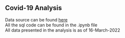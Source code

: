## Covid-19 Analysis
Data source can be found [here](https://ourworldindata.org/covid-deaths)<br>
All the sql code can be found in the .ipynb file<br>
All data presented in the analysis is as of 16-March-2022